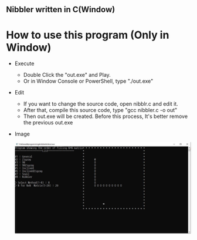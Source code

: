 ## Nibbler written in C(Window)

# How to use this program (Only in Window)

* Execute
    * Double Click the "out.exe" and Play.
    * Or in Window Console or PowerShell, type "./out.exe"
    
* Edit
    * If you want to change the source code, open nibblr.c and edit it.
    * After that, compile this source code, type "gcc nibbler.c -o out"
    * Then out.exe will be created. Before this process, It's better remove the previous out.exe

* Image

    ![Alt text](./image.jpg)
